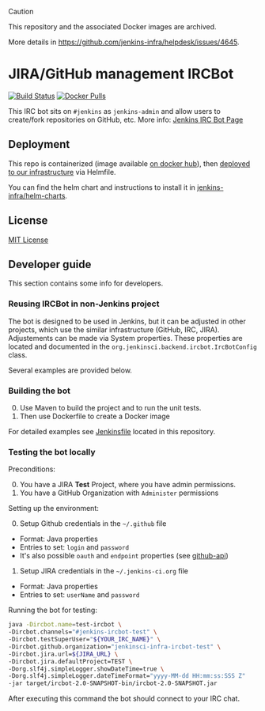 > [!CAUTION]
> This repository and the associated Docker images are archived.
> 
> More details in https://github.com/jenkins-infra/helpdesk/issues/4645.



# JIRA/GitHub management IRCBot

[![Build Status](https://ci.jenkins.io/job/Infra/job/ircbot/job/main/badge/icon)](https://ci.jenkins.io/job/Infra/job/ircbot/job/main/)
[![Docker Pulls](https://img.shields.io/docker/pulls/jenkinsciinfra/ircbot)](https://hub.docker.com/r/jenkinsciinfra/ircbot)

This IRC bot sits on `#jenkins` as `jenkins-admin` and allow users to create/fork repositories on GitHub, etc. More info: [Jenkins IRC Bot Page](https://jenkins.io/projects/infrastructure/ircbot/)

## Deployment

This repo is containerized (image available [on docker hub](https://hub.docker.com/r/jenkinsciinfra/ircbot/)), then [deployed to our infrastructure](https://github.com/jenkins-infra/kubernetes-management/blob/ccf43dc44f10e813ec50d9c3358b3ae0b4482f8b/clusters/privatek8s.yaml#L137-L144) via Helmfile.

You can find the helm chart and instructions to install it in [jenkins-infra/helm-charts](https://github.com/jenkins-infra/helm-charts/tree/main/charts/ircbot).

## License

[MIT License](https://opensource.org/licenses/mit-license.php)

## Developer guide

This section contains some info for developers.

### Reusing IRCBot in non-Jenkins project

The bot is designed to be used in Jenkins, but it can be adjusted in other projects, 
which use the similar infrastructure (GitHub, IRC, JIRA). 
Adjustements can be made via System properties.
These properties are located and documented in the 
<code>org.jenkinsci.backend.ircbot.IrcBotConfig</code> class.

Several examples are provided below.

### Building the bot

0. Use Maven to build the project and to run the unit tests.
0. Then use Dockerfile to create a Docker image

For detailed examples see [Jenkinsfile](Jenkinsfile) located in this repository.

### Testing the bot locally

Preconditions:

0. You have a JIRA **Test** Project, where you have admin permissions.
1. You have a GitHub Organization with ```Administer``` permissions

Setting up the environment:

0. Setup Github credentials in the ```~/.github``` file
 * Format: Java properties
 * Entries to set: ```login``` and ```password```
 * It's also possible ```oauth``` and ```endpoint``` properties 
 (see [github-api](https://github.com/kohsuke/github-api))
1. Setup JIRA credentials in the ```~/.jenkins-ci.org``` file
 * Format: Java properties
 * Entries to set: ```userName``` and ```password```

Running the bot for testing:

```sh
java -Dircbot.name=test-ircbot \ 
-Dircbot.channels="#jenkins-ircbot-test" \ 
-Dircbot.testSuperUser="${YOUR_IRC_NAME}" \ 
-Dircbot.github.organization="jenkinsci-infra-ircbot-test" \
-Dircbot.jira.url=${JIRA_URL} \
-Dircbot.jira.defaultProject=TEST \
-Dorg.slf4j.simpleLogger.showDateTime=true \
-Dorg.slf4j.simpleLogger.dateTimeFormat="yyyy-MM-dd HH:mm:ss:SSS Z"
-jar target/ircbot-2.0-SNAPSHOT-bin/ircbot-2.0-SNAPSHOT.jar 
```

After executing this command the bot should connect to your IRC chat.
